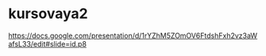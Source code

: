 # kursovaya2
https://docs.google.com/presentation/d/1rYZhM5ZOmOV6FtdshFxh2vz3aWafsL33/edit#slide=id.p8
